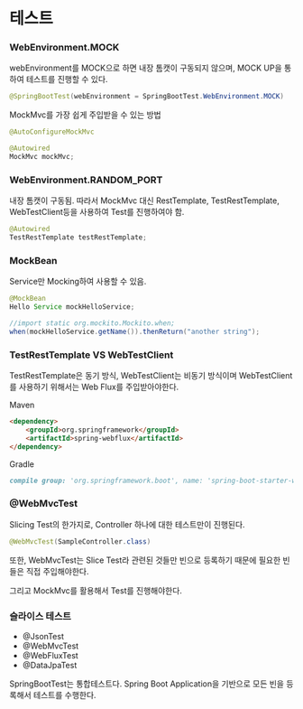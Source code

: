 # 테스트

### WebEnvironment.MOCK
webEnvironment를 MOCK으로 하면 내장 톰캣이 구동되지 않으며, MOCK UP을 통하여 테스트를 진행할 수 있다.
```java
@SpringBootTest(webEnvironment = SpringBootTest.WebEnvironment.MOCK)
```
MockMvc를 가장 쉽게 주입받을 수 있는 방법
```java
@AutoConfigureMockMvc

@Autowired
MockMvc mockMvc;
```

### WebEnvironment.RANDOM_PORT 
내장 톰캣이 구동됨. 따라서 MockMvc 대신 RestTemplate, TestRestTemplate, WebTestClient등을 사용하여 Test를 진행하여야 함.

```java
@Autowired
TestRestTemplate testRestTemplate;
```
 
### MockBean
Service만 Mocking하여 사용할 수 있음. 

```java
@MockBean
Hello Service mockHelloService;

//import static org.mockito.Mockito.when;
when(mockHelloService.getName()).thenReturn("another string");
```

### TestRestTemplate VS WebTestClient

TestRestTemplate은 동기 방식, WebTestClient는 비동기 방식이며
WebTestClient를 사용하기 위해서는 Web Flux를 주입받아야한다.

Maven
```markdown
<dependency>
    <groupId>org.springframework</groupId>
    <artifactId>spring-webflux</artifactId>
</dependency>
```

Gradle
```markdown
compile group: 'org.springframework.boot', name: 'spring-boot-starter-webflux'
```


### @WebMvcTest

Slicing Test의 한가지로, Controller 하나에 대한 테스트만이 진행된다.

```java
@WebMvcTest(SampleController.class)
```

또한, WebMvcTest는 Slice Test라 관련된 것들만 빈으로 등록하기 때문에
필요한 빈들은 직접 주입해야한다.

그리고 MockMvc를 활용해서 Test를 진행해야한다.


### 슬라이스 테스트

* @JsonTest
* @WebMvcTest
* @WebFluxTest
* @DataJpaTest

SpringBootTest는 통합테스트다. Spring Boot Application을 기반으로 모든 빈을 등록해서 테스트를 수행한다.
